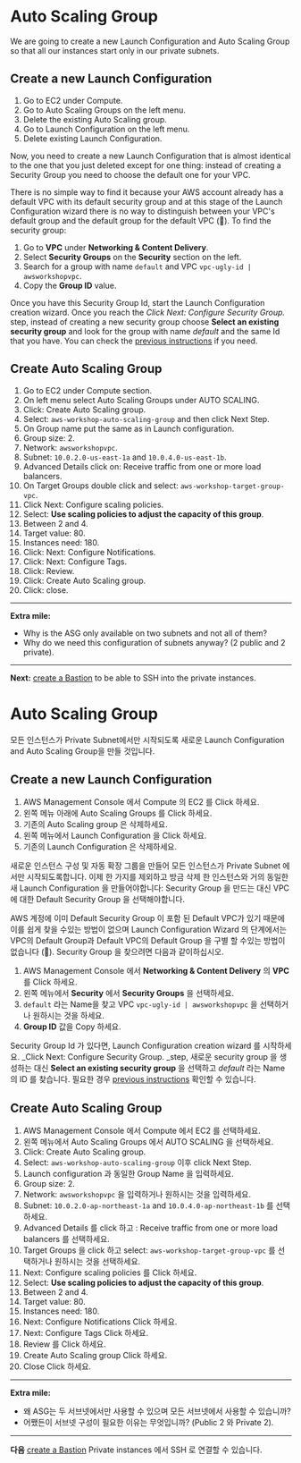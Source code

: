 # Auto Scaling Group

We are going to create a new Launch Configuration and Auto Scaling Group so that all our instances start only in our private subnets.

## Create a new Launch Configuration
1. Go to EC2 under Compute.
2. Go to Auto Scaling Groups on the left menu.
3. Delete the existing Auto Scaling group.
4. Go to Launch Configuration on the left menu.
5. Delete existing Launch Configuration.

Now, you need to create a new Launch Configuration that is almost identical to the one that you just deleted except for one thing: instead of creating a Security Group you need to choose the default one for your VPC.

There is no simple way to find it because your AWS account already has a default VPC with its default security group and at this stage of the Launch Configuration wizard there is no way to distinguish between your VPC's default group and the default group for the default VPC (🤔). To find the security group:

1. Go to **VPC** under **Networking & Content Delivery**.
2. Select **Security Groups** on the **Security** section on the left.
3. Search for a group with name `default` and VPC `vpc-ugly-id | awsworkshopvpc`.
4. Copy the **Group ID** value.

Once you have this Security Group Id, start the Launch Configuration creation wizard. Once you reach the _Click Next: Configure Security Group._ step, instead of creating a new security group choose **Select an existing security group** and look for the group with name _default_ and the same Id that you have. You can check the [previous instructions](/workshop/elb-auto-scaling-group/02-auto-scaling-group.md) if you need.

## Create Auto Scaling Group
1. Go to EC2 under Compute section.
2. On left menu select Auto Scaling Groups under AUTO SCALING.
3. Click: Create Auto Scaling group.
4. Select: `aws-workshop-auto-scaling-group` and then click Next Step.
5. On Group name put the same as in Launch configuration.
6. Group size: 2.
7. Network: `awsworkshopvpc`.
8. Subnet: `10.0.2.0-us-east-1a` and `10.0.4.0-us-east-1b`.
9. Advanced Details click on: Receive traffic from one or more load balancers.
10. On Target Groups double click and select: `aws-workshop-target-group-vpc`.
11. Click Next: Configure scaling policies.
12. Select: **Use scaling policies to adjust the capacity of this group**.
13. Between 2 and 4.
14. Target value: 80.
15. Instances need: 180.
16. Click: Next: Configure Notifications.
17. Click: Next: Configure Tags.
18. Click: Review.
19. Click: Create Auto Scaling group.
20. Click: close.

---
**Extra mile:**

- Why is the ASG only available on two subnets and not all of them?
- Why do we need this configuration of subnets anyway? (2 public and 2 private).

---
**Next:** [create a Bastion](/workshop/vpc-subnets-bastion/07-bastion.md) to be able to SSH into the private instances.

# Auto Scaling Group

모든 인스턴스가 Private Subnet에서만 시작되도록 새로운 Launch Configuration and Auto Scaling Group을 만들 것입니다.

## Create a new Launch Configuration
1. AWS Management Console 에서 Compute 의 EC2 를 Click 하세요.
2. 왼쪽 메뉴 아래에 Auto Scaling Groups 를 Click 하세요.
3. 기존의 Auto Scaling group 은 삭제하세요.
4. 왼쪽 메뉴에서 Launch Configuration 을 Click 하세요.
5. 기존의 Launch Configuration 은 삭제하세요.

새로운 인스턴스 구성 및 자동 확장 그룹을 만들어 모든 인스턴스가 Private Subnet 에서만 시작되도록합니다. 이제 한 가지를 제외하고 방금 삭제 한 인스턴스와 거의 동일한 새 Launch Configuration 을 만들어야합니다: Security Group 을 만드는 대신 VPC에 대한 Default Security Group 을 선택해야합니다.

AWS 계정에 이미 Default Security Group 이 포함 된 Default VPC가 있기 때문에이를 쉽게 찾을 수있는 방법이 없으며 Launch Configuration Wizard 의 단계에서는 VPC의 Default Group과 Default VPC의 Default Group 을 구별 할 수있는 방법이 없습니다 (🤔). Security Group 을 찾으려면 다음과 같이하십시오.

1. AWS Management Console 에서 **Networking & Content Delivery** 의 **VPC** 를 Click 하세요.
2. 왼쪽 메뉴에서 **Security** 에서 **Security Groups** 을 선택하세요.
3. `default` 라는 Name을 찾고 VPC `vpc-ugly-id | awsworkshopvpc` 을 선택하거나 원하시는 것을 하세요.
4. **Group ID** 값을 Copy 하세요.

Security Group Id 가 있다면, Launch Configuration creation wizard 를 시작하세요. _Click Next: Configure Security Group. _step, 새로운 security group 을 생성하는 대신  **Select an existing security group** 을 선택하고 _default_ 라는 Name 의 ID 를 찾습니다. 필요한 경우 [previous instructions](/workshop/elb-auto-scaling-group/02-auto-scaling-group.md) 확인할 수 있습니다.

## Create Auto Scaling Group
1. AWS Management Console 에서 Compute 에서 EC2 를 선택하세요.
2. 왼쪽 메뉴에서 Auto Scaling Groups 에서 AUTO SCALING 을 선택하세요.
3. Click: Create Auto Scaling group.
4. Select: `aws-workshop-auto-scaling-group` 이후 click Next Step.
5. Launch configuration 과 동일한 Group Name 을 입력하세요.
6. Group size: 2.
7. Network: `awsworkshopvpc` 을 입력하거나 원하시는 것을 입력하세요.
8. Subnet: `10.0.2.0-ap-northeast-1a` and `10.0.4.0-ap-northeast-1b` 를 선택하세요.
9. Advanced Details 를 click 하고 : Receive traffic from one or more load balancers 를 선택하세요.
10. Target Groups 을 click 하고 select: `aws-workshop-target-group-vpc` 를 선택하거나 원하시는 것을 선택하세요.
11. Next: Configure scaling policies 를 Click 하세요.
12. Select: **Use scaling policies to adjust the capacity of this group**.
13. Between 2 and 4.
14. Target value: 80.
15. Instances need: 180.
16. Next: Configure Notifications Click 하세요.
17. Next: Configure Tags Click 하세요.
18. Review 를 Click 하세요.
19. Create Auto Scaling group Click 하세요.
20. Close Click 하세요.

---
**Extra mile:**

- 왜 ASG는 두 서브넷에서만 사용할 수 있으며 모든 서브넷에서 사용할 수 있습니까?
- 어쨌든이 서브넷 구성이 필요한 이유는 무엇입니까? (Public 2 와 Private 2).

---
**다음** [create a Bastion](/workshop/vpc-subnets-bastion/07-bastion.md) Private instances 에서 SSH 로 연결할 수 있습니다.